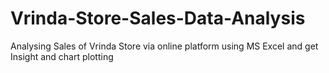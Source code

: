 # Vrinda-Store-Sales-Data-Analysis
Analysing Sales of Vrinda Store via online platform using MS Excel and get Insight and chart plotting
